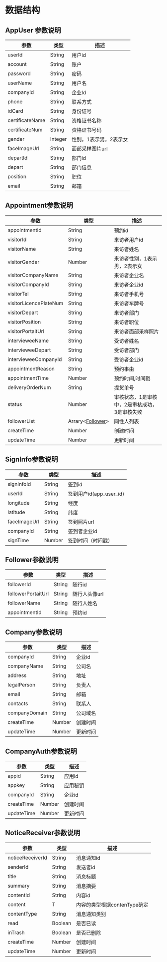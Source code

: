 # 数据结构
## AppUser 参数说明
| 参数 | 类型 | 描述 |
| --- | --- | --- |
| userId| String | 用户id |
| account| String | 账户 |
| password| String | 密码 |
| userName | String| 用户名 |
| companyId| String | 企业Id |
| phone| String | 联系方式 |
| idCard| String | 身份证号|
| certificateName | String |资格证书名称 |
| certificateNum| String | 资格证书号码 |
| gender| Integer| 性别，1表示男，2表示女 |
| faceImageUrl| String | 面部采样图片url |
| departId | String | 部门id |
| depart| String | 部门信息 |
| position| String | 职位|
| email| String | 邮箱 |



## Appointment参数说明

| 参数 | 类型 | 描述 |
| --- | --- | --- |
| appointmentId | String | 预约id |
| visitorId | String | 来访者用户id |
| visitorName | String | 来访者姓名 |
| visitorGender | Number | 来访者性别，1表示男，2表示女 |
| visitorCompanyName | String | 来访者企业名 |
| visitorCompanyId | String | 来访者企业id |
| visitorTel | String | 来访者手机号 |
| visitorLicencePlateNum | String | 来访者车牌号 |
| visitorDepart | String | 来访者部门 |
| visitorPosition | String | 来访者职位 |
| visitorPortaitUrl | String | 来访者面部采样照片 |
| intervieweeName | String | 受访者姓名 |
| intervieweeDepart | String | 受访者部门 |
| intervieweeCompanyId | String | 受访者企业id |
| appointmentReason | String | 预约事由 |
| appointmentTime | Number | 预约时间,时间戳 |
| deliveryOrderNum | String | 提货单号 |
| status | Number | 审核状态，1是审核中，2是审核成功，3是审核失败 |
| followerList | Arrary&lt;[Follower](/data-struct/data-struct.md#follower参数说明)&gt; | 同性人列表 |
| createTime | Number | 创建时间 |
| updateTime | Number | 更新时间 |

## SignInfo参数说明

| 参数 | 类型 | 描述 |
| --- | --- | --- |
| signInfoId | String | 签到id |
| userId | String | 签到用户id\(app\_user\_id\) |
| longitude | String | 经度 |
| latitude | String | 纬度 |
| faceImageUrl | String | 签到照片url |
| companyId | String | 签到者企业id |
| signTime | Number | 签到时间（时间戳） |

## Follower参数说明
| 参数 | 类型 | 描述 |
| --- | --- | --- |
| followerId| String | 随行id |
| followerPortaitUrl| String | 随行人头像url |
| followerName| String | 随行人姓名|
| appointmentId| String | 预约id|

## Company参数说明
| 参数 | 类型 | 描述 |
| --- | --- | --- |
| companyId| String | 企业id|
| companyName| String | 公司名 |
| address| String | 地址|
| legalPerson| String | 负责人|
| email| String | 邮箱|
| contacts| String | 联系人|
| companyDomain| String | 公司域名|
| createTime | Number | 创建时间 |
| updateTime | Number | 更新时间 |
## CompanyAuth参数说明
| 参数 | 类型 | 描述 |
| --- | --- | --- |
| appid| String | 应用id|
| appkey| String | 应用秘钥 |
| companyId| String | 企业id|
| createTime | Number | 创建时间 |
| updateTime | Number | 更新时间 |
## NoticeReceiver参数说明
| 参数 | 类型 | 描述 |
| --- | --- | --- |
| noticeReceiverId| String | 消息通知id|
| senderId| String | 发送者id |
| title| String | 消息标题|
| summary| String | 消息摘要|
| contentId| String | 内容id|
| content| T | 内容的类型根据contenType确定|
| contentType| String | 消息通知类别|
| read| Boolean| 是否已读|
| inTrash| Boolean| 是否已删除|
| createTime | Number | 创建时间 |
| updateTime | Number | 更新时间 |












































